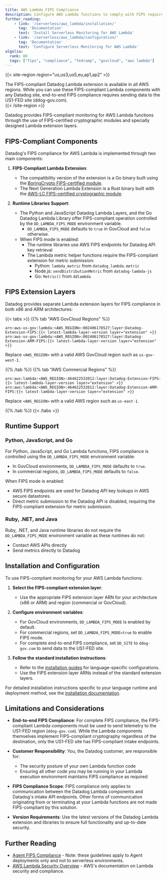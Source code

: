 ```yaml
---
title: AWS Lambda FIPS Compliance
description: Configure AWS Lambda functions to comply with FIPS requirements for government and regulated environments.
further_reading:
    - link: '/serverless/aws_lambda/installation/'
      tag: 'Documentation'
      text: 'Install Serverless Monitoring for AWS Lambda'
    - link: '/serverless/aws_lambda/configuration/'
      tag: 'Documentation'
      text: 'Configure Serverless Monitoring for AWS Lambda'
algolia:
  rank: 80
  tags: ["fips", "compliance", "fedramp", "govcloud", "aws lambda"]
---
```


{{< site-region region="us,us3,us5,eu,ap1,ap2" >}}
<div class="alert alert-warning">The FIPS-compliant Datadog Lambda extension is available in all AWS regions. While you can use these FIPS-compliant Lambda components with any Datadog site, end-to-end FIPS compliance requires sending data to the US1-FED site (ddog-gov.com).</div>
{{< /site-region >}}

Datadog provides FIPS-compliant monitoring for AWS Lambda functions through the use of FIPS-certified cryptographic modules and specially designed Lambda extension layers.

## FIPS-Compliant Components

Datadog's FIPS compliance for AWS Lambda is implemented through two main components:

1. **FIPS-Compliant Lambda Extension**:
   - The compatibility version of the extension is a Go binary built using the [BoringCrypto FIPS-certified module](https://csrc.nist.gov/projects/cryptographic-module-validation-program/certificate/4407).
   - The Next Generation Lambda Extension is a Rust binary built with the [AWS-LC FIPS-certified cryptographic module](https://csrc.nist.gov/projects/cryptographic-module-validation-program/certificate/4816).

2. **Runtime Libraries Support**:
   - The Python and JavaScript Datadog Lambda Layers, and the Go Datadog Lambda Library offer FIPS-compliant operation controlled by the `DD_LAMBDA_FIPS_MODE` environment variable.
     - `DD_LAMBDA_FIPS_MODE` defaults to `true` in GovCloud and `false` otherwise.
   - When FIPS mode is enabled:
     - The runtime libraries use AWS FIPS endpoints for Datadog API key retrieval
     - The Lambda metric helper functions require the FIPS-compliant extension for metric submission:
       - Python: `lambda_metric` from `datadog_lambda.metric`
       - Node.js: `sendDistributionMetric` from `datadog-lambda-js`
       - Go: `Metric()` from `ddlambda`

## FIPS Extension Layers

Datadog provides separate Lambda extension layers for FIPS compliance in both x86 and ARM architectures:

{{< tabs >}}
{{% tab "AWS GovCloud Regions" %}}

```
arn:aws-us-gov:lambda:<AWS_REGION>:002406178527:layer:Datadog-Extension-FIPS:{{< latest-lambda-layer-version layer="extension" >}}
arn:aws-us-gov:lambda:<AWS_REGION>:002406178527:layer:Datadog-Extension-ARM-FIPS:{{< latest-lambda-layer-version layer="extension" >}}
```

Replace `<AWS_REGION>` with a valid AWS GovCloud region such as `us-gov-west-1`.

{{% /tab %}}
{{% tab "AWS Commercial Regions" %}}

```
arn:aws:lambda:<AWS_REGION>:464622532012:layer:Datadog-Extension-FIPS:{{< latest-lambda-layer-version layer="extension" >}}
arn:aws:lambda:<AWS_REGION>:464622532012:layer:Datadog-Extension-ARM-FIPS:{{< latest-lambda-layer-version layer="extension" >}}
```

Replace `<AWS_REGION>` with a valid AWS region such as `us-east-1`.

{{% /tab %}}
{{< /tabs >}}

## Runtime Support

### Python, JavaScript, and Go

For Python, JavaScript, and Go Lambda functions, FIPS compliance is controlled using the `DD_LAMBDA_FIPS_MODE` environment variable:

- In GovCloud environments, `DD_LAMBDA_FIPS_MODE` defaults to `true`.
- In commercial regions, `DD_LAMBDA_FIPS_MODE` defaults to `false`.

When FIPS mode is enabled:

- AWS FIPS endpoints are used for Datadog API key lookups in AWS secure datastores.
- Direct metric submission to the Datadog API is disabled, requiring the FIPS-compliant extension for metric submission.

### Ruby, .NET, and Java

Ruby, .NET, and Java runtime libraries do not require the `DD_LAMBDA_FIPS_MODE` environment variable as these runtimes do not:

- Contact AWS APIs directly
- Send metrics directly to Datadog

## Installation and Configuration

To use FIPS-compliant monitoring for your AWS Lambda functions:

1. **Select the FIPS-compliant extension layer**:
   - Use the appropriate FIPS extension layer ARN for your architecture (x86 or ARM) and region (commercial or GovCloud).

2. **Configure environment variables**:
   - For GovCloud environments, `DD_LAMBDA_FIPS_MODE` is enabled by default.
   - For commercial regions, set `DD_LAMBDA_FIPS_MODE=true` to enable FIPS mode.
   - For complete end-to-end FIPS compliance, set `DD_SITE` to `ddog-gov.com` to send data to the US1-FED site.

3. **Follow the standard installation instructions**:
   - Refer to the [installation guides][1] for language-specific configurations.
   - Use the FIPS extension layer ARNs instead of the standard extension layers.

For detailed installation instructions specific to your language runtime and deployment method, see the [installation documentation][1].

## Limitations and Considerations

- **End-to-end FIPS Compliance**: For complete FIPS compliance, the FIPS-compliant Lambda components must be used to send telemetry to the US1-FED region (`ddog-gov.com`). While the Lambda components themselves implement FIPS-compliant cryptography regardless of the destination, only the US1-FED site has FIPS-compliant intake endpoints.

- **Customer Responsibility**: You, the Datadog customer, are responsible for:
  - The security posture of your own Lambda function code
  - Ensuring all other code you may be running in your Lambda execution environment maintains FIPS compliance as required

- **FIPS Compliance Scope**: FIPS compliance only applies to communication between the Datadog Lambda components and Datadog's intake API endpoints. Other forms of communication originating from or terminating at your Lambda functions are not made FIPS-compliant by this solution.

- **Version Requirements**: Use the latest versions of the Datadog Lambda extension and libraries to ensure full functionality and up-to-date security.

## Further Reading

- [Agent FIPS Compliance][2] - Note: these guidelines apply to Agent deployments only and not to serverless environments.
- [AWS Lambda Security Overview][3] - AWS's documentation on Lambda security and compliance.


[1]: /serverless/aws_lambda/installation/
[2]: /agent/configuration/fips-compliance/
[3]: https://docs.aws.amazon.com/whitepapers/latest/security-overview-aws-lambda/lambda-and-compliance.html
